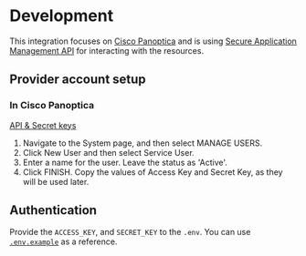 # Development

This integration focuses on [Cisco Panoptica](https://panoptica.app) and is
using
[Secure Application Management API](https://securecn.cisco.com/api/swagger-ui.html)
for interacting with the resources.

## Provider account setup

### In Cisco Panoptica

[API & Secret keys](https://appsecurity.readme.io/docs/securecn-rest-api#api--secret-keys)

1. Navigate to the System page, and then select MANAGE USERS.
2. Click New User and then select Service User.
3. Enter a name for the user. Leave the status as 'Active'.
4. Click FINISH. Copy the values of Access Key and Secret Key, as they will be
   used later.

## Authentication

Provide the `ACCESS_KEY`, and `SECRET_KEY` to the `.env`. You can use
[`.env.example`](../.env.example) as a reference.
